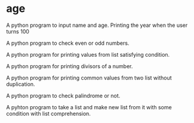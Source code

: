 # age
A python program to input name and age. Printing the year when the user turns 100

A python program to check even or odd numbers.

A python program for printing values from list satisfying condition.

A python program for printing divisors of a number.

A python program for printing common values from two list without duplication.

A python program to check palindrome or not.

A pyhton program to take a list and make new list from it with some condition with list comprehension.
